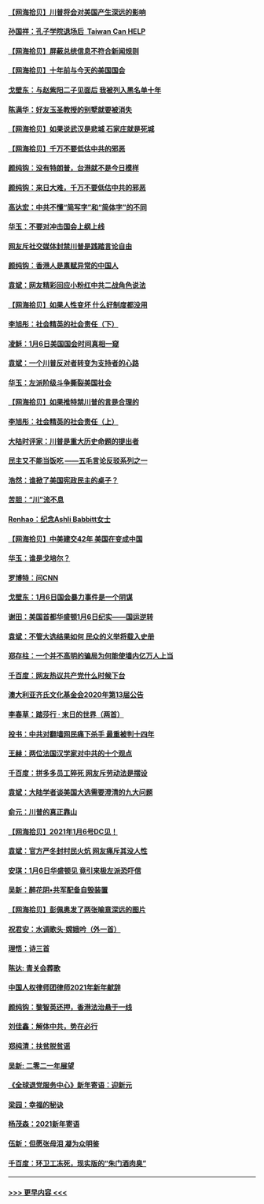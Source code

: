 #### [【网海拾贝】川普将会对美国产生深远的影响](../pages/nsc993/n12703045.md?t=01220551) 
#### [孙国祥：孔子学院退场后  Taiwan Can HELP](../pages/nsc993/n12702430.md?t=01220551) 
#### [【网海拾贝】屏蔽总统信息不符合新闻规则](../pages/nsc993/n12699998.md?t=01220551) 
#### [【网海拾贝】十年前与今天的美国国会](../pages/nsc993/n12696993.md?t=01220551) 
#### [戈壁东：与赵紫阳二子见面后 我被列入黑名单十年](../pages/nsc993/n12696215.md?t=01220551) 
#### [陈满华：好友玉圣教授的别墅就要被消失](../pages/nsc993/n12695411.md?t=01220551) 
#### [【网海拾贝】如果说武汉是悲城 石家庄就是死城](../pages/nsc993/n12694589.md?t=01220551) 
#### [【网海拾贝】千万不要低估中共的邪恶](../pages/nsc993/n12692771.md?t=01220551) 
#### [颜纯钩：没有特朗普，台港就不是今日模样](../pages/nsc993/n12692678.md?t=01220551) 
#### [颜纯钩：来日大难，千万不要低估中共的邪恶](../pages/nsc993/n12692080.md?t=01220551) 
#### [高达宏：中共不懂“简写字”和“简体字”的不同](../pages/nsc993/n12692068.md?t=01220551) 
#### [华玉：不要对冲击国会上纲上线](../pages/nsc993/n12689948.md?t=01220551) 
#### [网友斥社交媒体封禁川普是践踏言论自由](../pages/nsc993/n12687482.md?t=01220551) 
#### [颜纯钩：香港人是禀赋异常的中国人](../pages/nsc993/n12685142.md?t=01220551) 
#### [袁斌：网友精彩回应小粉红中共二战角色说法](../pages/nsc993/n12684994.md?t=01220551) 
#### [【网海拾贝】如果人性变坏 什么好制度都没用](../pages/nsc993/n12683000.md?t=01220551) 
#### [李旭彤：社会精英的社会责任（下）](../pages/nsc993/n12680604.md?t=01220551) 
#### [凌稣：1月6日美国国会时间真相一窥](../pages/nsc993/n12682780.md?t=01220551) 
#### [袁斌：一个川普反对者转变为支持者的心路](../pages/nsc993/n12682700.md?t=01220551) 
#### [华玉：左派阶级斗争撕裂美国社会](../pages/nsc993/n12681226.md?t=01220551) 
#### [【网海拾贝】如果推特禁川普的言是合理的](../pages/nsc993/n12681232.md?t=01220551) 
#### [李旭彤：社会精英的社会责任（上）](../pages/nsc993/n12680501.md?t=01220551) 
#### [大陆时评家：川普是重大历史命题的提出者](../pages/nsc993/n12679904.md?t=01220551) 
#### [民主又不能当饭吃 ——五毛言论反驳系列之一](../pages/nsc993/n12679877.md?t=01220551) 
#### [浩然：谁掀了美国宪政民主的桌子？](../pages/nsc993/n12679850.md?t=01220551) 
#### [苦胆：“川”流不息](../pages/nsc993/n12678388.md?t=01220551) 
#### [Renhao：纪念Ashli Babbitt女士](../pages/nsc993/n12678359.md?t=01220551) 
#### [【网海拾贝】中美建交42年 美国在变成中国](../pages/nsc993/n12678324.md?t=01220551) 
#### [华玉：谁是戈培尔？](../pages/nsc993/n12677515.md?t=01220551) 
#### [罗博特：问CNN](../pages/nsc993/n12677172.md?t=01220551) 
#### [戈壁东：1月6日国会暴力事件是一个阴谋](../pages/nsc993/n12674639.md?t=01220551) 
#### [谢田：美国首都华盛顿1月6日纪实——国运逆转](../pages/nsc993/n12673190.md?t=01220551) 
#### [袁斌：不管大选结果如何 民众的义举将载入史册](../pages/nsc993/n12672787.md?t=01220551) 
#### [郑存柱：一个并不高明的骗局为何能使墙内亿万人上当](../pages/nsc993/n12671449.md?t=01220551) 
#### [千百度：网友热议共产党什么时候下台](../pages/nsc993/n12670442.md?t=01220551) 
#### [澳大利亚齐氏文化基金会2020年第13届公告](../pages/nsc993/n12670273.md?t=01220551) 
#### [李春草：踏莎行 · 末日的世界（两首）](../pages/nsc993/n12670253.md?t=01220551) 
#### [投书：中共对翻墙网民痛下杀手 最重被判十四年](../pages/nsc993/n12670190.md?t=01220551) 
#### [王赫：两位法国汉学家对中共的十个观点](../pages/nsc993/n12669593.md?t=01220551) 
#### [千百度：拼多多员工猝死 网友斥劳动法是摆设](../pages/nsc993/n12668081.md?t=01220551) 
#### [袁斌：大陆学者谈美国大选需要澄清的九大问题](../pages/nsc993/n12668023.md?t=01220551) 
#### [俞元：川普的真正靠山](../pages/nsc993/n12668000.md?t=01220551) 
#### [【网海拾贝】2021年1月6号DC见！](../pages/nsc993/n12664957.md?t=01220551) 
#### [袁斌：官方严冬封村民火炕 网友痛斥其没人性](../pages/nsc993/n12664882.md?t=01220551) 
#### [安琪：1月6日华盛顿见 竟引来极左派恐吓信](../pages/nsc993/n12664831.md?t=01220551) 
#### [吴新：醉花阴•共军配备自毁装置](../pages/nsc993/n12664766.md?t=01220551) 
#### [【网海拾贝】彭佩奥发了两张喻意深远的图片](../pages/nsc993/n12663515.md?t=01220551) 
#### [祝君安：水调歌头·嫦娥吟（外一首）](../pages/nsc993/n12663345.md?t=01220551) 
#### [理悟：诗三首](../pages/nsc993/n12663334.md?t=01220551) 
#### [陈达: 青关会葬歌](../pages/nsc993/n12663305.md?t=01220551) 
#### [中国人权律师团律师2021年新年献辞](../pages/nsc993/n12661792.md?t=01220551) 
#### [颜纯钩：黎智英还押，香港法治悬于一线](../pages/nsc993/n12661371.md?t=01220551) 
#### [刘佳鑫：解体中共，势在必行](../pages/nsc993/n12661335.md?t=01220551) 
#### [郑纯清：扶贫脱贫谣](../pages/nsc993/n12658729.md?t=01220551) 
#### [吴新: 二零二一年展望](../pages/nsc993/n12658664.md?t=01220551) 
#### [《全球退党服务中心》新年寄语：迎新元](../pages/nsc993/n12658408.md?t=01220551) 
#### [梁园：幸福的秘诀](../pages/nsc993/n12658061.md?t=01220551) 
#### [杨茂森：2021新年寄语](../pages/nsc993/n12658128.md?t=01220551) 
#### [伍新：但愿张母泪 凝为众明鉴](../pages/nsc993/n12656861.md?t=01220551) 
#### [千百度：环卫工冻死，现实版的“朱门酒肉臭”](../pages/nsc993/n12655588.md?t=01220551) 

----
#### [ >>> 更早内容 <<< ](../indexes/nsc993-earlier.md)
